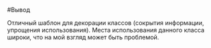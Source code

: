 #Вывод

Отличный шаблон для декорации классов (сокрытия информации, упрощения использования).
Места использования данного класса широки, что на мой взгляд может быть проблемой.